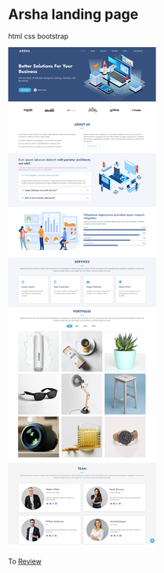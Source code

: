 # Arsha landing page 
html css bootstrap

![](https://github.com/mmohy1999/Arsha/blob/main/assets/img/screencapture.png?raw=true)

To [Review](https://mmohy1999.github.io/Arsha/)
